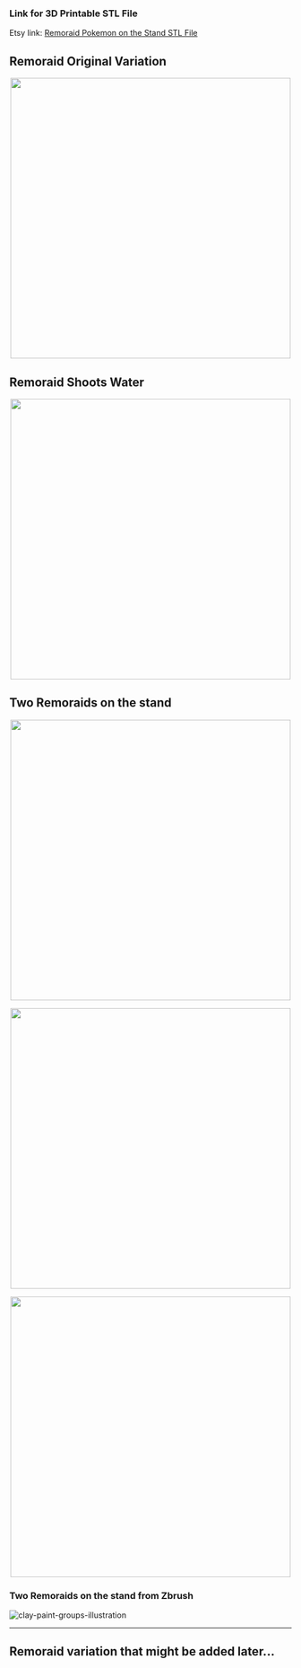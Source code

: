 ###  Link for 3D Printable STL File 

Etsy link: [Remoraid Pokemon on the Stand STL File](https://www.etsy.com/listing/1263557889/remoraid-pokemon-on-the-stand-stl-file?ref=listing_published_alert)

## Remoraid Original Variation

<p align="center">
  <img src="https://user-images.githubusercontent.com/78694043/177384979-d1a0d38f-201e-4340-be0f-9745491b850d.jpg" height="500">
</p>

## Remoraid Shoots Water

<p align="center">
  <img src="https://user-images.githubusercontent.com/78694043/177386290-cacd8a56-ef82-4402-8c77-a022e330bd29.jpg" height="500">
</p>

## Two Remoraids on the stand

<p align="center">
  <img src="https://user-images.githubusercontent.com/78694043/177386341-6f537021-e23b-491e-8735-3def682e438e.jpg" height="500">
</p>

<p align="center">
  <img src="https://user-images.githubusercontent.com/78694043/177386355-227e210d-d2ff-4b07-a539-466cfcb07484.jpg" height="500">
</p>


<p align="center">
  <img src="https://user-images.githubusercontent.com/78694043/177386153-881077c2-b9b0-4117-b89b-c6963dce3a09.jpg" height="500">
</p>

### Two Remoraids on the stand from Zbrush

![clay-paint-groups-illustration](https://user-images.githubusercontent.com/78694043/177386640-700ab661-3984-4e27-9b95-cca9195132f8.jpg)

_____

## Remoraid variation that might be added later...
